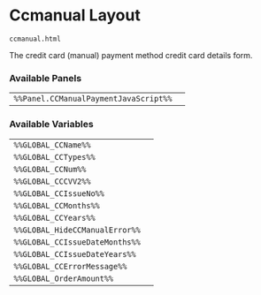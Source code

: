 # Ccmanual Layout

`ccmanual.html`

The credit card (manual) payment method credit card details form.

### Available Panels
|||
|---|---|
| `%%Panel.CCManualPaymentJavaScript%%` |

### Available Variables
|||
|---|---|
| `%%GLOBAL_CCName%%` |
| `%%GLOBAL_CCTypes%%` |
| `%%GLOBAL_CCNum%%` |
| `%%GLOBAL_CCCVV2%%` |
| `%%GLOBAL_CCIssueNo%%` |
| `%%GLOBAL_CCMonths%%` |
| `%%GLOBAL_CCYears%%` |
| `%%GLOBAL_HideCCManualError%%` |
| `%%GLOBAL_CCIssueDateMonths%%` |
| `%%GLOBAL_CCIssueDateYears%%` |
| `%%GLOBAL_CCErrorMessage%%` |
| `%%GLOBAL_OrderAmount%%` |
